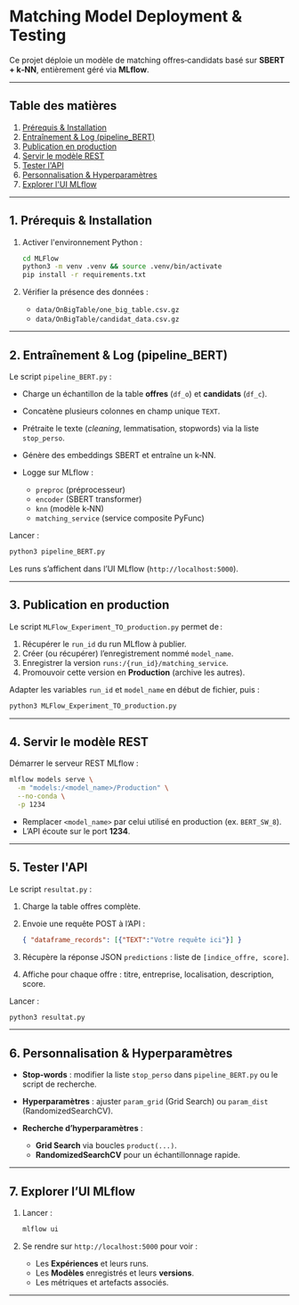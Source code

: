 # Matching Model Deployment & Testing

Ce projet déploie un modèle de matching offres‑candidats basé sur **SBERT + k‑NN**, entièrement géré via **MLflow**.

---

## Table des matières

1. [Prérequis & Installation](#1-prérequis--installation)
2. [Entraînement & Log (pipeline\_BERT)](#2-entraînement--log-pipeline_bert)
3. [Publication en production](#3-publication-en-production)
4. [Servir le modèle REST](#4-servir-le-modèle-rest)
5. [Tester l'API](#5-tester-lapi)
6. [Personnalisation & Hyperparamètres](#6-personnalisation--hyperparamètres)
7. [Explorer l'UI MLflow](#7-explorer-lui-mlflow)

---

## 1. Prérequis & Installation

1. Activer l'environnement Python :

   ```bash
   cd MLFlow
   python3 -m venv .venv && source .venv/bin/activate
   pip install -r requirements.txt
   ```
2. Vérifier la présence des données :

   * `data/OnBigTable/one_big_table.csv.gz`
   * `data/OnBigTable/candidat_data.csv.gz`

---

## 2. Entraînement & Log (pipeline\_BERT)

Le script `pipeline_BERT.py` :

* Charge un échantillon de la table **offres** (`df_o`) et **candidats** (`df_c`).
* Concatène plusieurs colonnes en champ unique `TEXT`.
* Prétraite le texte (*cleaning*, lemmatisation, stopwords) via la liste `stop_perso`.
* Génère des embeddings SBERT et entraîne un k‑NN.
* Logge sur MLflow :

  * `preproc` (préprocesseur)
  * `encoder` (SBERT transformer)
  * `knn` (modèle k‑NN)
  * `matching_service` (service composite PyFunc)

Lancer :

```bash
python3 pipeline_BERT.py
```

Les runs s’affichent dans l’UI MLflow (`http://localhost:5000`).

---

## 3. Publication en production

Le script `MLFlow_Experiment_TO_production.py` permet de :

1. Récupérer le `run_id` du run MLflow à publier.
2. Créer (ou récupérer) l’enregistrement nommé `model_name`.
3. Enregistrer la version `runs:/{run_id}/matching_service`.
4. Promouvoir cette version en **Production** (archive les autres).

Adapter les variables `run_id` et `model_name` en début de fichier, puis :

```bash
python3 MLFlow_Experiment_TO_production.py
```

---

## 4. Servir le modèle REST

Démarrer le serveur REST MLflow :

```bash
mlflow models serve \
  -m "models:/<model_name>/Production" \
  --no-conda \
  -p 1234
```

* Remplacer `<model_name>` par celui utilisé en production (ex. `BERT_SW_8`).
* L’API écoute sur le port **1234**.

---

## 5. Tester l'API

Le script `resultat.py` :

1. Charge la table offres complète.
2. Envoie une requête POST à l’API :

   ```json
   { "dataframe_records": [{"TEXT":"Votre requête ici"}] }
   ```
3. Récupère la réponse JSON `predictions` : liste de `[indice_offre, score]`.
4. Affiche pour chaque offre : titre, entreprise, localisation, description, score.

Lancer :

```bash
python3 resultat.py
```

---

## 6. Personnalisation & Hyperparamètres

* **Stop‑words** : modifier la liste `stop_perso` dans `pipeline_BERT.py` ou le script de recherche.
* **Hyperparamètres** : ajuster `param_grid` (Grid Search) ou `param_dist` (RandomizedSearchCV).
* **Recherche d’hyperparamètres** :

  * **Grid Search** via boucles `product(...)`.
  * **RandomizedSearchCV** pour un échantillonnage rapide.

---

## 7. Explorer l’UI MLflow

1. Lancer :

   ```bash
   mlflow ui
   ```
2. Se rendre sur `http://localhost:5000` pour voir :

   * Les **Expériences** et leurs runs.
   * Les **Modèles** enregistrés et leurs **versions**.
   * Les métriques et artefacts associés.

---


